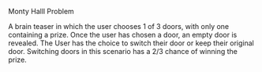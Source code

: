 Monty Halll Problem

A brain teaser in which the user chooses 1 of 3 doors, with only one containing a prize.
Once the user has chosen a door, an empty door is revealed. 
The User has the choice to switch their door or keep their original door.
Switching doors in this scenario has a 2/3 chance of winning the prize.
